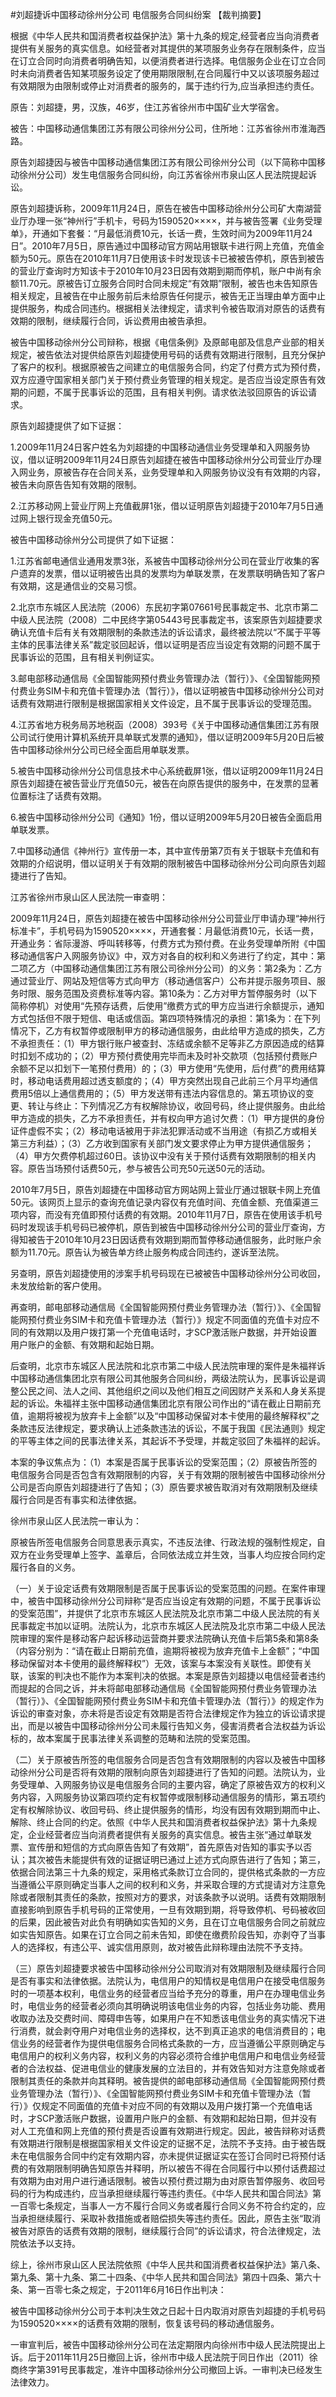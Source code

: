 #刘超捷诉中国移动徐州分公司 电信服务合同纠纷案 
【裁判摘要】

根据《中华人民共和国消费者权益保护法》第十九条的规定,经营者应当向消费者提供有关服务的真实信息。如经营者对其提供的某项服务业务存在限制条件，应当在订立合同时向消费者明确告知，以便消费者进行选择。电信服务企业在订立合同时未向消费者告知某项服务设定了使用期限限制,在合同履行中又以该项服务超过有效期限为由限制或停止对消费者的服务的，属于违约行为,应当承担违约责任。



原告：刘超捷，男，汉族，46岁，住江苏省徐州市中国矿业大学宿舍。

被告：中国移动通信集团江苏有限公司徐州分公司，住所地：江苏省徐州市淮海西路。

原告刘超捷因与被告中国移动通信集团江苏有限公司徐州分公司（以下简称中国移动徐州分公司）发生电信服务合同纠纷，向江苏省徐州市泉山区人民法院提起诉讼。

原告刘超捷诉称，2009年11月24日，原告在被告中国移动徐州分公司矿大南湖营业厅办理一张“神州行”手机卡，号码为1590520××××，并与被告签署《业务受理单》，开通如下套餐：“月最低消费10元，长话一费，生效时间为2009年11月24日”。2010年7月5日，原告通过中国移动官方网站用银联卡进行网上充值，充值金额为50元。原告在2010年11月7日使用该卡时发现该卡已被被告停机，原告到被告的营业厅查询时方知该卡于2010年10月23日因有效期到期而停机，账户中尚有余额11.70元。原被告订立服务合同时合同未规定“有效期”限制，被告也未告知原告相关规定，且被告在中止服务前后未给原告任何提示，被告无正当理由单方面中止提供服务，构成合同违约。根据相关法律规定，请求判令被告取消对原告的话费有效期的限制，继续履行合同，诉讼费用由被告承担。

被告中国移动徐州分公司辩称，根据《电信条例》及原邮电部及信息产业部的相关规定，被告依法对提供给原告刘超捷使用号码的话费有效期进行限制，且充分保护了客户的权利。根据原被告之间建立的电信服务合同，约定了付费方式为预付费，双方应遵守国家相关部门关于预付费业务管理的相关规定。是否应当设定原告有效期的问题，不属于民事诉讼的范围，且有相关判例。请求依法驳回原告的诉讼请求。

原告刘超捷提供了如下证据：

1.2009年11月24日客户姓名为刘超捷的中国移动通信业务受理单和入网服务协议，借以证明2009年11月24日原告刘超捷在被告中国移动徐州分公司营业厅办理入网业务，原被告存在合同关系，业务受理单和入网服务协议没有有效期的内容，被告未向原告告知有效期的限制。

2.江苏移动网上营业厅网上充值截屏1张，借以证明原告刘超捷于2010年7月5日通过网上银行现金充值50元。

被告中国移动徐州分公司提供了如下证据：

1.江苏省邮电通信业通用发票3张，系被告中国移动徐州分公司在营业厅收集的客户遗弃的发票，借以证明被告出具的发票均为单联发票，在发票联明确告知了客户有效期，这是通信业的交易习惯。

2.北京市东城区人民法院（2006）东民初字第07661号民事裁定书、北京市第二中级人民法院（2008）二中民终字第05443号民事裁定书，该案原告刘超捷要求确认充值卡后有关有效期限制的条款违法的诉讼请求，最终被法院以“不属于平等主体的民事法律关系”裁定驳回起诉，借以证明是否应当设定有效期的问题不属于民事诉讼的范围，且有相关判例证实。

3.邮电部移动通信局《全国智能网预付费业务管理办法（暂行）》、《全国智能网预付费业务SIM卡和充值卡管理办法（暂行）》，借以证明被告中国移动徐州分公司对话费有效期进行限制是根据国家相关文件设定，且不属于民事诉讼的受理范围。

4.江苏省地方税务局苏地税函（2008）393号《关于中国移动通信集团江苏有限公司试行使用计算机系统开具单联式发票的通知》，借以证明2009年5月20日后被告中国移动徐州分公司已经全面启用单联发票。

5.被告中国移动徐州分公司信息技术中心系统截屏1张，借以证明2009年11月24日原告刘超捷在被告营业厅充值50元，被告在向原告提供的服务中，在发票的显著位置标注了话费有效期。

6.被告中国移动徐州分公司《通知》1份，借以证明2009年5月20日被告全面启用单联发票。

7.中国移动通信《神州行》宣传册一本，其中宣传册第7页有关于银联卡充值和有效期的介绍说明，借以证明关于有效期的限制被告中国移动徐州分公司向原告刘超捷进行了告知。

江苏省徐州市泉山区人民法院一审查明：

2009年11月24日，原告刘超捷在被告中国移动徐州分公司营业厅申请办理“神州行标准卡”，手机号码为1590520××××，开通套餐：月最低消费10元，长话一费，开通业务：省际漫游、呼叫转移等，付费方式为预付费。在业务受理单所附《中国移动通信客户入网服务协议》中，双方对各自的权利和义务进行了约定，其中：第二项乙方（中国移动通信集团江苏有限公司徐州分公司）的义务：第2条为：乙方通过营业厅、网站及短信等方式向甲方（移动通信客户）公布并提示服务项目、服务时限、服务范围及资费标准等内容。第10条为：乙方对甲方暂停服务时（以下简称停机）对使用“先预存话费，后使用”缴费方式的甲方应当进行余额提示，通知方式包括但不限于短信、电话或信函。第四项特殊情况的承担：第1条为：在下列情况下，乙方有权暂停或限制甲方的移动通信服务，由此给甲方造成的损失，乙方不承担责任：（1）甲方银行账户被查封、冻结或余额不足等非乙方原因造成的结算时扣划不成功的；（2）甲方预付费使用完毕而未及时补交款项（包括预付费账户余额不足以扣划下一笔预付费用）的；（3）甲方使用“先使用，后付费”的费用结算时，移动电话费用超过透支额度的；（4）甲方突然出现自己此前三个月平均通信费用5倍以上通信费用的；（5）甲方发送带有违法内容信息的。第五项协议的变更、转让与终止：下列情况乙方有权解除协议，收回号码，终止提供服务。由此给甲方造成的损失，乙方不承担责任，并有权向甲方追讨欠费：（1）甲方提供的身份证件虚假不实；（2）移动电话被用于非法犯罪活动或不当用途（有损乙方或相关第三方利益）；（3）乙方收到国家有关部门发文要求停止为甲方提供通信服务；（4）甲方欠费停机超过60日。该协议中没有关于预付话费有效期限制的相关内容。原告当场预付话费50元，参与被告公司充50元送50元的活动。

2010年7月5日，原告刘超捷在中国移动官方网站网上营业厅通过银联卡网上充值50元。该网页上显示的查询充值记录内容仅有充值时间、充值金额、充值渠道三项内容，而没有充值即预付话费的有效期。2010年11月7日，原告在使用该手机号码时发现该手机号码已被停机，原告到被告中国移动徐州分公司的营业厅查询，方得知被告于2010年10月23日因话费有效期到期而暂停移动通信服务，此时账户余额为11.70元。原告认为被告单方终止服务构成合同违约，遂诉至法院。

另查明，原告刘超捷使用的涉案手机号码现在已被被告中国移动徐州分公司收回，未发放给新的客户使用。

再查明，邮电部移动通信局《全国智能网预付费业务管理办法（暂行）》、《全国智能网预付费业务SIM卡和充值卡管理办法（暂行）》规定不同面值的充值卡对应不同的有效期以及用户拨打第一个充值电话时，才SCP激活账户数据，并开始设置用户账户的金额、有效期和起始日期。

后查明，北京市东城区人民法院和北京市第二中级人民法院审理的案件是朱福祥诉中国移动通信集团北京有限公司其他服务合同纠纷，两级法院认为，民事诉讼是调整公民之间、法人之间、其他组织之间以及他们相互之间因财产关系和人身关系提起的诉讼。朱福祥主张中国移动通信集团北京有限公司作出的“请在截止日期前充值，逾期将被视为放弃卡上金额”以及“中国移动保留对本卡使用的最终解释权”之条款违反法律规定，要求确认上述条款违法的诉讼，不属于我国《民法通则》规定的平等主体之间的民事法律关系，其起诉不予受理，并裁定驳回了朱福祥的起诉。

本案的争议焦点为：（1）本案是否属于民事诉讼的受案范围；（2）原被告所签的电信服务合同是否包含有效期限制的内容，关于有效期的限制被告中国移动徐州分公司是否向原告刘超捷进行了告知；（3）原告要求被告取消对有效期限制及继续履行合同是否有事实和法律依据。

徐州市泉山区人民法院一审认为：

原被告所签电信服务合同意思表示真实，不违反法律、行政法规的强制性规定，自双方在业务受理单上签字、盖章后，合同依法成立并生效，当事人均应按合同约定履行各自的义务。

（一）关于设定话费有效期限制是否属于民事诉讼的受案范围的问题。在案件审理中，被告中国移动徐州分公司辩称“是否应当设定有效期的问题，不属于民事诉讼的受案范围”，并提供了北京市东城区人民法院及北京市第二中级人民法院的有关民事裁定书加以证明。法院认为，北京市东城区人民法院及北京市第二中级人民法院审理的案件是移动客户起诉移动运营商并要求法院确认充值卡后第5条和第8条（内容分别为：“请在截止日期前充值，逾期将被视为放弃充值卡上金额”；“中国移动保留对本卡使用的最终解释权”）无效，该案与本案没有关联性。即使有关联，该案的判决也不能作为本案判决的依据。本案是原告刘超捷以电信经营者违约而提起的合同之诉，并未将邮电部移动通信局《全国智能网预付费业务管理办法（暂行）》、《全国智能网预付费业务SIM卡和充值卡管理办法（暂行）》的规定作为诉讼的审查对象，亦未将是否设定有效期是否符合法律规定作为独立的诉讼请求提出，而是以被告中国移动徐州分公司未履行告知义务，侵害消费者合法权益为诉讼标的，故本案属于民事法律关系调整的范畴和法院的受案范围。

（二）关于原被告所签的电信服务合同是否包含有效期限制的内容以及被告中国移动徐州分公司是否将有效期的限制向原告刘超捷进行了告知的问题。法院认为，业务受理单、入网服务协议是电信服务合同的主要内容，确定了原被告双方的权利义务内容，入网服务协议第四项约定有权暂停或限制移动通信服务的情形，第五项约定有权解除协议、收回号码、终止提供服务的情形，均没有因有效期到期而中止、解除、终止合同的约定。依照《中华人民共和国消费者权益保护法》第十九条规定，企业经营者应当向消费者提供有关服务的真实信息。被告主张“通过单联发票、宣传册和短信的方式向原告告知了有效期”，首先原告对告知的事实予以否认；其次被告未能提供有效的证据证明已通过上述方式向原告进行了告知；第三，依据合同法第三十九条的规定，采用格式条款订立合同的，提供格式条款的一方应当遵循公平原则确定当事人之间的权利和义务，并采取合理的方式提请对方注意免除或者限制其责任的条款，按照对方的要求，对该条款予以说明。话费有效期限制直接影响到原告手机号码的正常使用，一旦有效期到期，将导致停机、号码被收回的后果，因此被告对此负有明确如实告知的义务，且在订立电信服务合同之前就应如实告知原告。如果在订立合同之前未告知，即使在缴费阶段告知，亦剥夺了当事人的选择权，有违公平、诚实信用原则，故对被告此辩称理由法院不予支持。

（三）原告刘超捷要求被告中国移动徐州分公司取消对有效期限制及继续履行合同是否有事实和法律依据。法院认为，电信用户的知情权是电信用户在接受电信服务时的一项基本权利，电信业务的经营者应当给予充分的尊重，用户在办理电信业务时，电信业务的经营者必须向其明确说明该电信业务的内容，包括业务功能、费用收取办法及交费时间、障碍申告等，如果用户在不知悉该电信业务的真实情况下进行消费，就会剥夺用户对电信业务的选择权，达不到真正追求的电信消费目的；电信业务的经营者作为提供电信服务合同格式条款的一方，应当遵循公平原则确定与电信用户的权利义务内容，权利义务的内容必须符合维护电信用户和电信业务经营者的合法权益、促进电信业的健康发展的立法目的，并有效告知对方注意免除或者限制其责任的条款并向其释明。被告提供的邮电部移动通信局《全国智能网预付费业务管理办法（暂行）》、《全国智能网预付费业务SIM卡和充值卡管理办法（暂行）》仅规定不同面值的充值卡对应不同的有效期以及用户拨打第一个充值电话时，才SCP激活账户数据，设置用户账户的金额、有效期和起始日期，但并没有对人工充值和网上充值的预付费是否设置有效期进行规定。因此，被告辩称对话费有效期进行限制是根据国家相关文件设定的证据不足，法院不予支持。由于被告既未在电信服务合同中约定有效期内容，亦未提供证据证实在签订合同时已将预付话费的有效期限制明确告知原告并释明，所以被告不得在合同履行中以预付话费超过有效期为由对用户进行通话限制。被告以预付费过期为由对原告暂停服务、收回号码的行为构成违约，应当承担继续履行等违约责任。《中华人民共和国合同法》第一百零七条规定，当事人一方不履行合同义务或者履行合同义务不符合约定的，应当承担继续履行、采取补救措施或者赔偿损失等违约责任。因此，原告主张“取消被告对原告的话费有效期的限制，继续履行合同”的诉讼请求，符合法律规定，法院依法予以支持。

综上，徐州市泉山区人民法院依照《中华人民共和国消费者权益保护法》第八条、第九条、第十九条、第二十四条、《中华人民共和国合同法》第四十四条、第六十条、第一百零七条之规定，于2011年6月16日作出判决：

被告中国移动徐州分公司于本判决生效之日起十日内取消对原告刘超捷的手机号码为1590520××××的话费有效期的限制，恢复该号码的移动通信服务。

一审宣判后，被告中国移动徐州分公司在法定期限内向徐州市中级人民法院提出上诉。后于2011年11月25日撤回上诉，徐州市中级人民法院于同日作出（2011）徐商终字第391号民事裁定，准许中国移动徐州分公司撤回上诉。一审判决已经发生法律效力。


